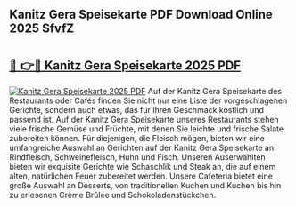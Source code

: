 ## Kanitz Gera Speisekarte PDF Download Online 2025 SfvfZ

# <h2><a href="http://gcadoh.nevu.top/?p=Kanitz+Gera+Speisekarte">🔗 👉🔴 Kanitz Gera Speisekarte 2025 PDF</a></h2>

[![Kanitz Gera Speisekarte 2025 PDF](https://i.imgur.com/dBaPXMq.png)](http://gcadoh.nevu.top/?p=Kanitz+Gera+Speisekarte)
Auf der Kanitz Gera Speisekarte des Restaurants oder Cafés finden Sie nicht nur eine Liste der vorgeschlagenen Gerichte, sondern auch etwas, das für Ihren Geschmack köstlich und passend ist. Auf der Kanitz Gera Speisekarte unseres Restaurants stehen viele frische Gemüse und Früchte, mit denen Sie leichte und frische Salate zubereiten können. Für diejenigen, die Fleisch mögen, bieten wir eine umfangreiche Auswahl an Gerichten auf der Kanitz Gera Speisekarte an: Rindfleisch, Schweinefleisch, Huhn und Fisch. Unseren Auserwählten bieten wir exquisite Gerichte wie Schaschlik und Steak an, die auf einem alten, natürlichen Feuer zubereitet werden. Unsere Cafeteria bietet eine große Auswahl an Desserts, von traditionellen Kuchen und Kuchen bis hin zu erlesenen Crème Brûlée und Schokoladenstückchen.
